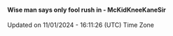 #### Wise man says only fool rush in - McKidKneeKaneSir
Updated on 11/01/2024 - 16:11:26 (UTC) Time Zone

